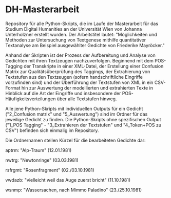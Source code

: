 # DH-Masterarbeit
Repository für alle Python-Skripts, die im Laufe der Masterarbeit für das Studium Digital Humanities an der Universität Wien von Johanna Unterholzner erstellt wurden.
Der Arbeitstitel lautet: "Möglichkeiten und Methoden zur Untersuchung von Textgenese mithilfe quantitativer Textanalyse am Beispiel ausgewählter Gedichte von Friederike Mayröcker."

Anhand der Skripten ist der Prozess der Aufbereitung und Analyse von Gedichten mit ihren Textzeugen nachzuverfolgen. Beginnend mit dem POS-Tagging der Transkripte in einer XML-Datei, der Erstellung einer Confusion Matrix zur Qualitätsüberprüfung des Taggings, der Extrahierung von Textstufen aus den Textzeugen (sofern handschriftliche Eingriffe vorzufinden sind) und der Überführung der Textstufen von XML in ein CSV-Format hin zur Auswertung der modellierten und extrahierten Texte in Hinblick auf die Art der Eingriffe und insbesondere der POS-Häufigkeitsverteilungen über alle Textstufen hinweg. 

Alle jene Python-Skripts mit individuellen Outputs für ein Gedicht ("2_Confusion matrix" und "5_Auswertung") sind im Ordner für das jeweilige Gedicht zu finden. Die Python-Skripts ohne spezifischen Output ("1_POS Tagging" - "3_Extrahieren der Textstufen" und "4_Token+POS zu CSV") befinden sich einmalig im Repository. 

Die Ordnernamen stellen Kürzel für die bearbeiteten Gedichte dar: 

aptrm: "Alp-Traum" (12.01.1981)

nwtrg: "Newtonringe" (03.03.1981)

rsfrgmt: "Rosenfragment" (02./03.10.1981)

vwdazb: "vielleicht weil das Auge zuerst bricht" (11.10.1981)

wsnmp: "Wassersachen, nach Mimmo Paladino" (23./25.10.1981)

